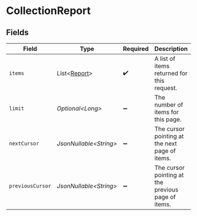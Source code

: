 # CollectionReport


## Fields

| Field                                              | Type                                               | Required                                           | Description                                        | Example                                            |
| -------------------------------------------------- | -------------------------------------------------- | -------------------------------------------------- | -------------------------------------------------- | -------------------------------------------------- |
| `items`                                            | List\<[Report](../../models/components/Report.md)> | :heavy_check_mark:                                 | A list of items returned for this request.         |                                                    |
| `limit`                                            | *Optional\<Long>*                                  | :heavy_minus_sign:                                 | The number of items for this page.                 | 20                                                 |
| `nextCursor`                                       | *JsonNullable\<String>*                            | :heavy_minus_sign:                                 | The cursor pointing at the next page of items.     | ZXhhbXBsZTE                                        |
| `previousCursor`                                   | *JsonNullable\<String>*                            | :heavy_minus_sign:                                 | The cursor pointing at the previous page of items. | Xkjss7asS                                          |